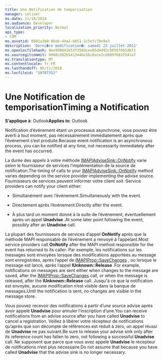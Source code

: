 ```yaml
---
title: Une Notification de temporisation
manager: soliver
ms.date: 11/16/2014
ms.audience: Developer
localization_priority: Normal
api_type:
- COM
ms.assetid: 6981a3b0-96eb-44a2-b051-1c5efc70e9e3
description: 'Derni�re modification�: samedi 23 juillet 2011'
ms.openlocfilehash: 9ee999841b53f358dcee85d4d92c5056f665dbf1
ms.sourcegitcommit: 9d60cd82b5413446e5bc8ace2cd689f683fb41a7
ms.translationtype: MT
ms.contentlocale: fr-FR
ms.lasthandoff: 06/11/2018
ms.locfileid: "19787352"
---
```

# <a name="timing-a-notification"></a><span data-ttu-id="46e5f-103">Une Notification de temporisation</span><span class="sxs-lookup"><span data-stu-id="46e5f-103">Timing a Notification</span></span>

  
  
<span data-ttu-id="46e5f-104">**S’applique à**: Outlook</span><span class="sxs-lookup"><span data-stu-id="46e5f-104">**Applies to**: Outlook</span></span> 
  
<span data-ttu-id="46e5f-105">Notification d’événement étant un processus asynchrone, vous pouvez être averti à tout moment, pas nécessairement immédiatement après que l’événement s’est produite.</span><span class="sxs-lookup"><span data-stu-id="46e5f-105">Because event notification is an asynchronous process, you can be notified at any time, not necessarily immediately after the event has occurred.</span></span>
  
 <span data-ttu-id="46e5f-106">La durée des appels à votre méthode [IMAPIAdviseSink::OnNotify](imapiadvisesink-onnotify.md) varie selon le fournisseur de services l’implémentation de la source de notification.</span><span class="sxs-lookup"><span data-stu-id="46e5f-106">The timing of calls to your [IMAPIAdviseSink::OnNotify](imapiadvisesink-onnotify.md) method varies depending on the service provider implementing the advise source.</span></span> <span data-ttu-id="46e5f-107">Fournisseurs de services peuvent informer votre client soit :</span><span class="sxs-lookup"><span data-stu-id="46e5f-107">Service providers can notify your client either:</span></span> 
  
- <span data-ttu-id="46e5f-108">Simultanément avec l’événement.</span><span class="sxs-lookup"><span data-stu-id="46e5f-108">Simultaneously with the event.</span></span>
    
- <span data-ttu-id="46e5f-109">Directement après l’événement.</span><span class="sxs-lookup"><span data-stu-id="46e5f-109">Directly after the event.</span></span>
    
- <span data-ttu-id="46e5f-110">À plus tard un moment donné à la suite de l’événement, éventuellement après un appel **Unadvise** .</span><span class="sxs-lookup"><span data-stu-id="46e5f-110">At some later point following the event, possibly after an **Unadvise** call.</span></span> 
    
<span data-ttu-id="46e5f-111">La plupart des fournisseurs de services d’appel **OnNotify** après que la méthode MAPI responsable de l’événement a renvoyé à l’appelant.</span><span class="sxs-lookup"><span data-stu-id="46e5f-111">Most service providers call **OnNotify** after the MAPI method responsible for the event has returned to its caller.</span></span> <span data-ttu-id="46e5f-112">Par exemple, les notifications sur les messages sont envoyées lorsque des modifications apportées au message sont enregistrées, après l’appel de [IMAPIProp::SaveChanges](imapiprop-savechanges.md) , ou lorsque le message est lancé, après l’appel **IUnknown::Release** .</span><span class="sxs-lookup"><span data-stu-id="46e5f-112">For example, notifications on messages are sent either when changes to the message are saved, after the [IMAPIProp::SaveChanges](imapiprop-savechanges.md) call, or when the message is released, after the **IUnknown::Release** call.</span></span> <span data-ttu-id="46e5f-113">Jusqu'à ce que la notification est envoyée, aucune modification n’est visible dans la banque de messages.</span><span class="sxs-lookup"><span data-stu-id="46e5f-113">Until the notification is sent, no changes are visible in the message store.</span></span> 
  
<span data-ttu-id="46e5f-114">Vous pouvez recevoir des notifications à partir d’une source advise après avoir appelé **Unadvise** pour annuler l’inscription d’une.</span><span class="sxs-lookup"><span data-stu-id="46e5f-114">You can receive notifications from an advise source after you have called **Unadvise** to cancel a registration.</span></span> <span data-ttu-id="46e5f-115">Veillez à libérer votre récepteur de notifications qu’après que son décompte de références est réduit à zéro, un appel réussi de **Unadvise** ne pas suivant.</span><span class="sxs-lookup"><span data-stu-id="46e5f-115">Be sure to release your advise sink only after its reference count has fallen to zero, not following a successful **Unadvise** call.</span></span> <span data-ttu-id="46e5f-116">Ne supposent que parce que vous avez appelé **Unadvise** le récepteur de notifications n’est plus nécessaire.</span><span class="sxs-lookup"><span data-stu-id="46e5f-116">Do not assume that because you have called **Unadvise** that the advise sink is no longer necessary.</span></span> 
  

